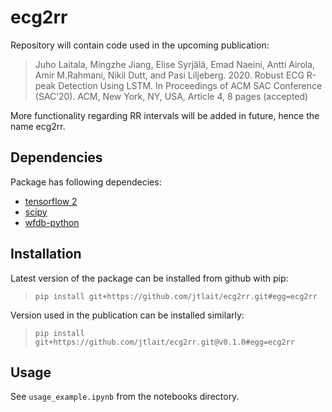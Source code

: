# ecg2rr

Repository will contain code used in the upcoming publication:

> Juho Laitala, Mingzhe Jiang, Elise Syrjälä, Emad Naeini, Antti Airola, Amir M.Rahmani, Nikil Dutt, and Pasi Liljeberg. 2020. Robust ECG R-peak Detection Using LSTM. In Proceedings of ACM SAC Conference (SAC’20). ACM, New York, NY, USA, Article 4, 8 pages (accepted)

More functionality regarding RR intervals will be added in future, hence the name ecg2rr.

## Dependencies

Package has following dependecies:

* [tensorflow 2](https://www.tensorflow.org/)
* [scipy](https://www.scipy.org/)
* [wfdb-python](https://github.com/MIT-LCP/wfdb-python)

## Installation

Latest version of the package can be installed from github with pip:

> `pip install git+https://github.com/jtlait/ecg2rr.git#egg=ecg2rr`

Version used in the publication can be installed similarly:

> `pip install git+https://github.com/jtlait/ecg2rr.git@v0.1.0#egg=ecg2rr`

## Usage

See `usage_example.ipynb` from the notebooks directory.


